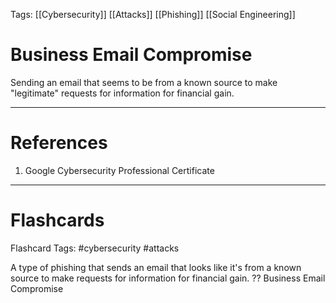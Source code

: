 Tags: [[Cybersecurity]] [[Attacks]] [[Phishing]] [[Social Engineering]]
# Business Email Compromise

Sending an email that seems to be from a known source to make "legitimate" requests for information for financial gain.

---
# References

1. Google Cybersecurity Professional Certificate

---
# Flashcards

Flashcard Tags: #cybersecurity #attacks 

A type of phishing that sends an email that looks like it's from a known source to make requests for information for financial gain.
??
Business Email Compromise
<!--SR:!2024-05-08,9,270!2024-05-12,13,270-->